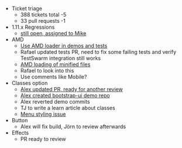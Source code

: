 * Ticket triage
  * 388 tickets total -5
  * 33 pull requests -1
* 1.11.x Regressions
  * [still open, assigned to Mike](http://bugs.jqueryui.com/ticket/10590)
* AMD
  * [Use AMD loader in demos and tests](http://bugs.jqueryui.com/ticket/10119)
  * Rafael updated tests PR, need to fix some failing tests and verify TestSwarm integration still works
  * [AMD loading of minified files](http://bugs.jqueryui.com/ticket/10674)
  * Rafael to look into this
  * Use comments like Mobile?
* Classes option
  * [Alex updated PR, ready for another review](https://github.com/jquery/jquery-ui/pull/1369)
  * [Alex created bootstrap-ui demo repo](https://github.com/arschmitz/jqueryui-bootstrap-adapter)
  * Alex reverted demo commits
  * TJ to write a learn article about classes
  * [Menu styling issue](https://github.com/arschmitz/jqueryui-bootstrap-adapter/issues/1)
* Button
  * Alex will fix build, Jörn to review afterwards
* Effects
  * PR ready to review
